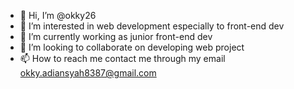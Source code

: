 - 👋 Hi, I’m @okky26
- 👀 I’m interested in web development especially to front-end dev
- 🌱 I’m currently working as junior front-end dev
- 💞️ I’m looking to collaborate on developing web project
- 📫 How to reach me contact me through my email okky.adiansyah8387@gmail.com

<!---
okky26/okky26 is a ✨ special ✨ repository because its `README.md` (this file) appears on your GitHub profile.
You can click the Preview link to take a look at your changes.
--->
